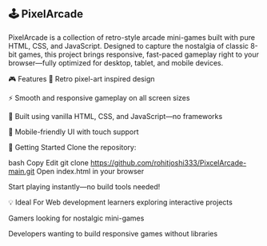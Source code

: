 ## 🕹️ PixelArcade
PixelArcade is a collection of retro-style arcade mini-games built with pure HTML, CSS, and JavaScript. 
Designed to capture the nostalgia of classic 8-bit games, this project brings responsive, fast-paced gameplay right to your browser—fully optimized for desktop, tablet, and mobile devices.

🎮 Features
🎨 Retro pixel-art inspired design

⚡ Smooth and responsive gameplay on all screen sizes

🧱 Built using vanilla HTML, CSS, and JavaScript—no frameworks

📱 Mobile-friendly UI with touch support

🚀 Getting Started
Clone the repository:

bash
Copy
Edit
git clone https://github.com/rohitjoshi333/PixcelArcade-main.git
Open index.html in your browser

Start playing instantly—no build tools needed!

💡 Ideal For
Web development learners exploring interactive projects

Gamers looking for nostalgic mini-games

Developers wanting to build responsive games without libraries
